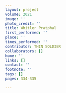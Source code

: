 ```yaml
---
layout: project
volume: 2021
image: ''
photo_credit: ''
title: Whitler Pratphal
first_performed: ''
place: ''
times_performed: ''
contributor: THIN SOLDIER
collaborators: []
home: ''
links: []
contact: ''
footnote: ''
tags: []
pages: 334-335

---
```




